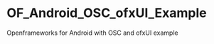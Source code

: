 OF_Android_OSC_ofxUI_Example
============================

Openframeworks for Android with OSC and ofxUI example
